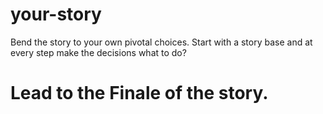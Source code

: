 # your-story

Bend the story to your own pivotal choices. 
Start with a story base and at every step make the decisions what to do?
# Lead to the Finale of the story.
